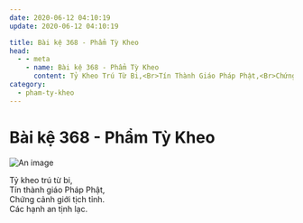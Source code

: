 ```yaml
---
date: 2020-06-12 04:10:19
update: 2020-06-12 04:10:19

title: Bài kệ 368 - Phẩm Tỳ Kheo
head:
  - - meta
    - name: Bài kệ 368 - Phẩm Tỳ Kheo
      content: Tỷ Kheo Trú Từ Bi,<Br>Tín Thành Giáo Pháp Phật,<Br>Chứng Cảnh Giới Tịch Tỉnh.<Br>Các Hạnh An Tịnh Lạc.<Br>
category:
  - pham-ty-kheo
---
```


# Bài kệ 368 - Phẩm Tỳ Kheo

![An image](/img/pham-ty-kheo/pham-ty-kheo-368.jpg)

Tỷ kheo trú từ bi,<br>Tín thành giáo Pháp Phật,<br>Chứng cảnh giới tịch tỉnh.<br>Các hạnh an tịnh lạc.<br>
